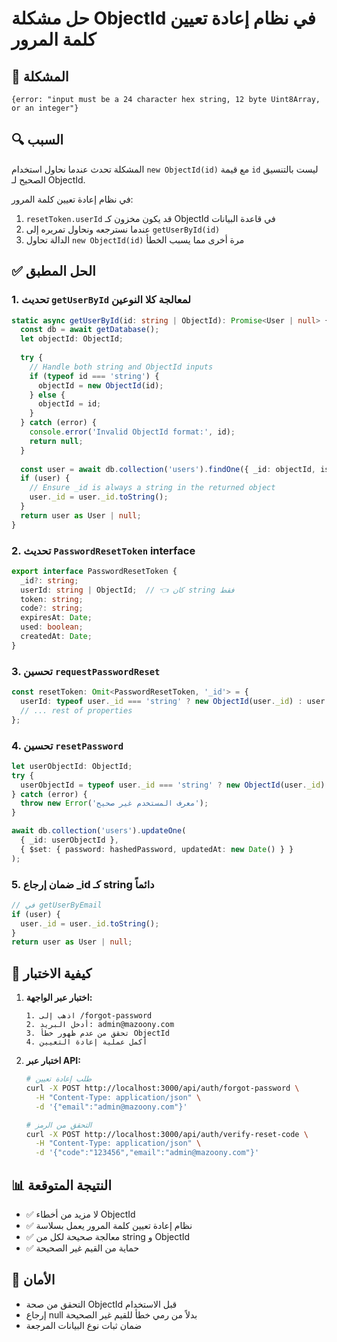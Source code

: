 # حل مشكلة ObjectId في نظام إعادة تعيين كلمة المرور

## 🚨 المشكلة
```
{error: "input must be a 24 character hex string, 12 byte Uint8Array, or an integer"}
```

## 🔍 السبب
المشكلة تحدث عندما نحاول استخدام `new ObjectId(id)` مع قيمة `id` ليست بالتنسيق الصحيح لـ ObjectId.

في نظام إعادة تعيين كلمة المرور:
1. `resetToken.userId` قد يكون مخزون كـ ObjectId في قاعدة البيانات
2. عندما نسترجعه ونحاول تمريره إلى `getUserById(id)` 
3. الدالة تحاول `new ObjectId(id)` مرة أخرى مما يسبب الخطأ

## ✅ الحل المطبق

### 1. تحديث `getUserById` لمعالجة كلا النوعين
```typescript
static async getUserById(id: string | ObjectId): Promise<User | null> {
  const db = await getDatabase();
  let objectId: ObjectId;
  
  try {
    // Handle both string and ObjectId inputs
    if (typeof id === 'string') {
      objectId = new ObjectId(id);
    } else {
      objectId = id;
    }
  } catch (error) {
    console.error('Invalid ObjectId format:', id);
    return null;
  }
  
  const user = await db.collection('users').findOne({ _id: objectId, isActive: true });
  if (user) {
    // Ensure _id is always a string in the returned object
    user._id = user._id.toString();
  }
  return user as User | null;
}
```

### 2. تحديث `PasswordResetToken` interface
```typescript
export interface PasswordResetToken {
  _id?: string;
  userId: string | ObjectId;  // 👈 كان string فقط
  token: string;
  code?: string;
  expiresAt: Date;
  used: boolean;
  createdAt: Date;
}
```

### 3. تحسين `requestPasswordReset`
```typescript
const resetToken: Omit<PasswordResetToken, '_id'> = {
  userId: typeof user._id === 'string' ? new ObjectId(user._id) : user._id!,
  // ... rest of properties
};
```

### 4. تحسين `resetPassword`
```typescript
let userObjectId: ObjectId;
try {
  userObjectId = typeof user._id === 'string' ? new ObjectId(user._id) : user._id as ObjectId;
} catch (error) {
  throw new Error('معرف المستخدم غير صحيح');
}

await db.collection('users').updateOne(
  { _id: userObjectId },
  { $set: { password: hashedPassword, updatedAt: new Date() } }
);
```

### 5. ضمان إرجاع _id كـ string دائماً
```typescript
// في getUserByEmail
if (user) {
  user._id = user._id.toString();
}
return user as User | null;
```

## 🧪 كيفية الاختبار

1. **اختبار عبر الواجهة:**
   ```
   1. اذهب إلى /forgot-password
   2. أدخل البريد: admin@mazoony.com
   3. تحقق من عدم ظهور خطأ ObjectId
   4. أكمل عملية إعادة التعيين
   ```

2. **اختبار عبر API:**
   ```bash
   # طلب إعادة تعيين
   curl -X POST http://localhost:3000/api/auth/forgot-password \
     -H "Content-Type: application/json" \
     -d '{"email":"admin@mazoony.com"}'
   
   # التحقق من الرمز
   curl -X POST http://localhost:3000/api/auth/verify-reset-code \
     -H "Content-Type: application/json" \
     -d '{"code":"123456","email":"admin@mazoony.com"}'
   ```

## 📊 النتيجة المتوقعة
- ✅ لا مزيد من أخطاء ObjectId
- ✅ نظام إعادة تعيين كلمة المرور يعمل بسلاسة
- ✅ معالجة صحيحة لكل من string و ObjectId
- ✅ حماية من القيم غير الصحيحة

## 🔐 الأمان
- التحقق من صحة ObjectId قبل الاستخدام
- إرجاع null بدلاً من رمي خطأ للقيم غير الصحيحة
- ضمان ثبات نوع البيانات المرجعة
